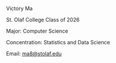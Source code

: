 Victory Ma

St. Olaf College Class of 2026

Major: Computer Science 

Concentration: Statistics and Data Science

Email: ma8@stolaf.edu

<!---
VictoryMa8/VictoryMa8 is a ✨ special ✨ repository because its `README.md` (this file) appears on your GitHub profile.
You can click the Preview link to take a look at your changes.
--->
